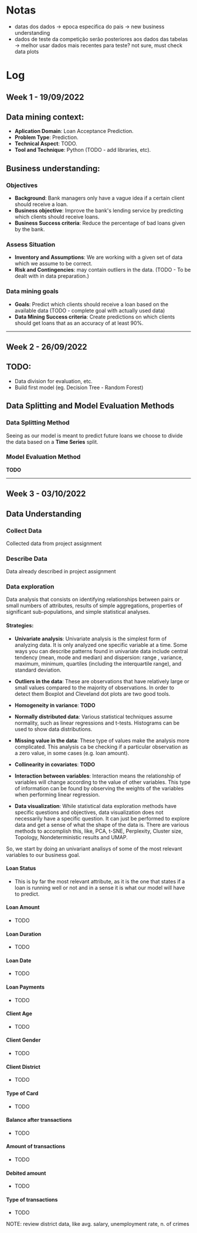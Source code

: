 # Notas

- datas dos dados -> epoca especifica do pais -> new business understanding
- dados de teste da competição serão posteriores aos dados das tabelas -> melhor usar dados mais recentes para teste? not sure, must check data plots

# Log

## Week 1 - 19/09/2022

## Data mining context:

- __Aplication Domain__: Loan Acceptance Prediction.
- __Problem Type__: Prediction.
- __Technical Aspect__: TODO.
- __Tool and Technique__: Python (TODO - add libraries, etc).

## Business understanding:
### Objectives
- __Background__: Bank managers only have a vague idea if a certain client should receive a loan.
- __Business objective__: Improve the bank's lending service by predicting which clients should receive loans.
- __Business Success criteria__: Reduce the percentage of bad loans given by the bank. 
### Assess Situation
- __Inventory and Assumptions__: We are working with a given set of data which we assume to be correct.
- __Risk and Contingencies__: may contain outliers in the data. (TODO - To be dealt with in data preparation.)
### Data mining goals
- __Goals__: Predict which clients should receive a loan based on the available data (TODO - complete goal with actually used data)
- __Data Mining Success criteria__: Create predictions on which clients should get loans that as an accuracy of at least 90%.

---

## Week 2 - 26/09/2022

## TODO:
- Data division for evaluation, etc.
- Build first model (eg. Decision Tree - Random Forest)

## Data Splitting and Model Evaluation Methods

### Data Splitting Method

Seeing as our model is meant to predict future loans we choose to divide the data based on a __Time Series__ split. 

### Model Evaluation Method

__TODO__

---

## Week 3 - 03/10/2022

## Data Understanding

### Collect Data 
Collected data from project assignment

### Describe Data
Data already described in project assignment

### Data exploration 
Data analysis that consists on identifying relationships between pairs or small numbers of attributes, results of simple aggregations, properties of significant sub-populations, and simple statistical analyses.

#### Strategies:

- **Univariate analysis**: Univariate analysis is the simplest form of analyzing data. It is only analyzed one specific variable at a time. Some ways you can describe patterns found in univariate data include central tendency (mean, mode and median) and dispersion: range , variance, maximum, minimum, quartiles (including the interquartile range), and standard deviation.

- **Outliers in the data**: These are observations that have relatively large or small values compared to the majority of observations. In order to detect them Boxplot and Cleveland dot plots are two good tools.

- **Homogeneity in variance**: **TODO**

- **Normally distributed data**: Various statistical techniques assume normality, such as linear regressions and t-tests. Histograms can be used to show data distributions.

- **Missing value in the data**: These type of values make the analysis more complicated. This analysis ca be checking if a particular observation as a zero value, in some cases (e.g. loan amount).

- **Collinearity in covariates**: **TODO**

- **Interaction between variables**: Interaction means the relationship of variables will change according to the value of other variables. This type of information can be found by observing the weights of the variables when performing linear regression.

- **Data visualization**: While statistical data exploration methods have specific questions and objectives, data visualization does not necessarily have a specific question. It can just be performed to explore data and get a sense of what the shape of the data is. There are various methods to accomplish this, like, PCA, t-SNE, Perplexity, Cluster size, Topology, Nondeterministic results and UMAP.

So, we start by doing an univariant analisys of some of the most relevant variables to our business goal. 

#### **Loan Status**
- This is by far the most relevant attribute, as it is the one that states if a loan is running well or not and in a sense it is what our model will have to predict. 

#### **Loan Amount**
- TODO

#### **Loan Duration**
- TODO

#### **Loan Date**
- TODO

#### **Loan Payments**
- TODO

#### **Client Age**
- TODO

#### **Client Gender**
- TODO

#### **Client District**
- TODO

#### **Type of Card**
- TODO

#### **Balance after transactions**
- TODO

#### **Amount of transactions**
- TODO

#### **Debited amount**
- TODO

#### **Type of transactions**
- TODO

NOTE: review district data, like avg. salary, unemployment rate, n. of crimes


